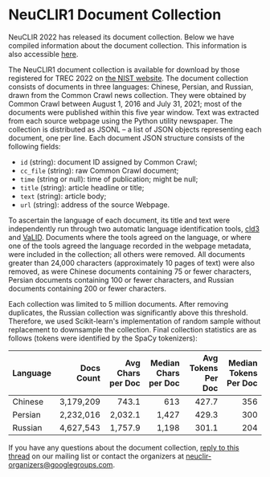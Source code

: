 # NeuCLIR1 Document Collection

NeuCLIR 2022 has released its document collection.  Below we have compiled information about the document collection. This information is also accessible [here](https://docs.google.com/document/d/1BCPyOMwZRV853jhncsHPg5B0nqjZ_ISeBPwvW-yoeB8/edit?usp=sharing).

The NeuCLIR1 document collection is available for download by those registered for TREC 2022 on [the NIST website](https://trec.nist.gov/act_part/tracks2022.html). The document collection consists of documents in three languages: Chinese, Persian, and Russian, drawn from the Common Crawl news collection. They were obtained by Common Crawl between August 1, 2016 and July 31, 2021; most of the documents were published within this five year window. Text was extracted from each source webpage using the Python utility newspaper. The collection is distributed as JSONL – a list of JSON objects representing each document, one per line. Each document JSON structure consists of the following fields:

- `id` (string): document ID assigned by Common Crawl;
- `cc_file` (string): raw Common Crawl document;
- `time` (string or null): time of publication; might be null;
- `title` (string): article headline or title;
- `text` (string): article body;
- `url` (string): address of the source Webpage.

To ascertain the language of each document, its title and text were independently run through two automatic language identification tools, [cld3](https://pypi.org/project/pycld3/) and [VaLID](https://github.com/TomLippincott/VaLID). Documents where the tools agreed on the language, or where one of the tools agreed the language recorded in the webpage metadata, were included in the collection; all others were removed. All documents greater than 24,000 characters (approximately 10 pages of text) were also removed, as were Chinese documents containing 75 or fewer characters, Persian documents containing 100 or fewer characters, and Russian documents containing 200 or fewer characters.


Each collection was limited to 5 million documents. After removing duplicates, the Russian collection was significantly above this threshold. Therefore, we used Scikit-learn's implementation of random sample without replacement to downsample the collection. Final collection statistics are as follows (tokens were identified by the SpaCy tokenizers):

| Language | Docs Count | Avg Chars per Doc | Median Chars per Doc | Avg Tokens Per Doc  | Median Tokens Per Doc |
|:---------|-----------:|------------------:|---------------------:|--------------------:|----------------------:|
| Chinese  |  3,179,209 |             743.1 |                  613 |               427.7 |                   356 |
| Persian  |  2,232,016 |           2,032.1 |                1,427 |               429.3 |                   300 |
| Russian  |  4,627,543 |           1,757.9 |                1,198 |               301.1 |                   204 |


If you have any questions about the document collection, [reply to this thread](https://groups.google.com/g/neuclir-participants/c/Digh8HovAcU) on our mailing list or contact the organizers at [neuclir-organizers@googlegroups.com](mailto:neuclir-organizers@googlegroups.com).
